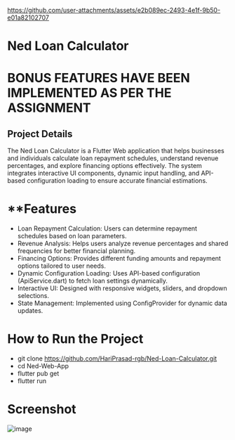 

https://github.com/user-attachments/assets/e2b089ec-2493-4e1f-9b50-e01a82102707





# **Ned Loan Calculator**

# BONUS FEATURES HAVE BEEN IMPLEMENTED AS PER THE ASSIGNMENT

## **Project Details**
The Ned Loan Calculator is a Flutter Web application that helps businesses and individuals calculate loan repayment schedules, understand revenue percentages, and explore financing options effectively. The system integrates interactive UI components, dynamic input handling, and API-based configuration loading to ensure accurate financial estimations.

# **Features
- Loan Repayment Calculation: Users can determine repayment schedules based on loan parameters.
- Revenue Analysis: Helps users analyze revenue percentages and shared frequencies for better financial planning.
- Financing Options: Provides different funding amounts and repayment options tailored to user needs.
- Dynamic Configuration Loading: Uses API-based configuration (ApiService.dart) to fetch loan settings dynamically.
- Interactive UI: Designed with responsive widgets, sliders, and dropdown selections.
- State Management: Implemented using ConfigProvider for dynamic data updates.

# How to Run the Project
- git clone https://github.com/HariPrasad-rgb/Ned-Loan-Calculator.git
- cd Ned-Web-App
- flutter pub get
- flutter run

# Screenshot
![image](https://github.com/user-attachments/assets/fa2f83a0-c9ad-44e6-858d-209bec9bf686)


